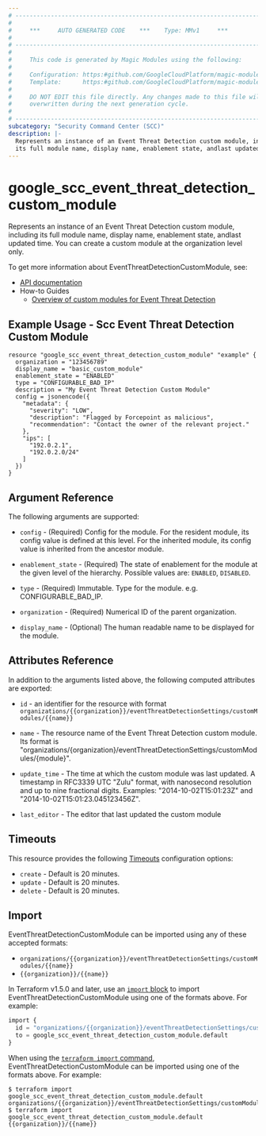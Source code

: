 ```yaml
---
# ----------------------------------------------------------------------------
#
#     ***     AUTO GENERATED CODE    ***    Type: MMv1     ***
#
# ----------------------------------------------------------------------------
#
#     This code is generated by Magic Modules using the following:
#
#     Configuration: https:#github.com/GoogleCloudPlatform/magic-modules/tree/main/mmv1/products/securitycenter/EventThreatDetectionCustomModule.yaml
#     Template:      https:#github.com/GoogleCloudPlatform/magic-modules/tree/main/mmv1/templates/terraform/resource.html.markdown.tmpl
#
#     DO NOT EDIT this file directly. Any changes made to this file will be
#     overwritten during the next generation cycle.
#
# ----------------------------------------------------------------------------
subcategory: "Security Command Center (SCC)"
description: |-
  Represents an instance of an Event Threat Detection custom module, including
  its full module name, display name, enablement state, andlast updated time.
---
```


# google_scc_event_threat_detection_custom_module

Represents an instance of an Event Threat Detection custom module, including
its full module name, display name, enablement state, andlast updated time.
You can create a custom module at the organization level only.


To get more information about EventThreatDetectionCustomModule, see:

* [API documentation](https://cloud.google.com/security-command-center/docs/reference/rest/v1/organizations.eventThreatDetectionSettings.customModules)
* How-to Guides
    * [Overview of custom modules for Event Threat Detection](https://cloud.google.com/security-command-center/docs/custom-modules-etd-overview)

## Example Usage - Scc Event Threat Detection Custom Module


```hcl
resource "google_scc_event_threat_detection_custom_module" "example" {
  organization = "123456789"
  display_name = "basic_custom_module"
  enablement_state = "ENABLED"
  type = "CONFIGURABLE_BAD_IP"
  description = "My Event Threat Detection Custom Module"
  config = jsonencode({
    "metadata": {
      "severity": "LOW",
      "description": "Flagged by Forcepoint as malicious",
      "recommendation": "Contact the owner of the relevant project."
    },
    "ips": [
      "192.0.2.1",
      "192.0.2.0/24"
    ]
  })
}
```

## Argument Reference

The following arguments are supported:


* `config` -
  (Required)
  Config for the module. For the resident module, its config value is defined at this level.
  For the inherited module, its config value is inherited from the ancestor module.

* `enablement_state` -
  (Required)
  The state of enablement for the module at the given level of the hierarchy.
  Possible values are: `ENABLED`, `DISABLED`.

* `type` -
  (Required)
  Immutable. Type for the module. e.g. CONFIGURABLE_BAD_IP.

* `organization` -
  (Required)
  Numerical ID of the parent organization.


* `display_name` -
  (Optional)
  The human readable name to be displayed for the module.



## Attributes Reference

In addition to the arguments listed above, the following computed attributes are exported:

* `id` - an identifier for the resource with format `organizations/{{organization}}/eventThreatDetectionSettings/customModules/{{name}}`

* `name` -
  The resource name of the Event Threat Detection custom module.
  Its format is "organizations/{organization}/eventThreatDetectionSettings/customModules/{module}".

* `update_time` -
  The time at which the custom module was last updated.
  A timestamp in RFC3339 UTC "Zulu" format, with nanosecond resolution and
  up to nine fractional digits. Examples: "2014-10-02T15:01:23Z" and "2014-10-02T15:01:23.045123456Z".

* `last_editor` -
  The editor that last updated the custom module


## Timeouts

This resource provides the following
[Timeouts](https://developer.hashicorp.com/terraform/plugin/sdkv2/resources/retries-and-customizable-timeouts) configuration options:

- `create` - Default is 20 minutes.
- `update` - Default is 20 minutes.
- `delete` - Default is 20 minutes.

## Import


EventThreatDetectionCustomModule can be imported using any of these accepted formats:

* `organizations/{{organization}}/eventThreatDetectionSettings/customModules/{{name}}`
* `{{organization}}/{{name}}`


In Terraform v1.5.0 and later, use an [`import` block](https://developer.hashicorp.com/terraform/language/import) to import EventThreatDetectionCustomModule using one of the formats above. For example:

```tf
import {
  id = "organizations/{{organization}}/eventThreatDetectionSettings/customModules/{{name}}"
  to = google_scc_event_threat_detection_custom_module.default
}
```

When using the [`terraform import` command](https://developer.hashicorp.com/terraform/cli/commands/import), EventThreatDetectionCustomModule can be imported using one of the formats above. For example:

```
$ terraform import google_scc_event_threat_detection_custom_module.default organizations/{{organization}}/eventThreatDetectionSettings/customModules/{{name}}
$ terraform import google_scc_event_threat_detection_custom_module.default {{organization}}/{{name}}
```
